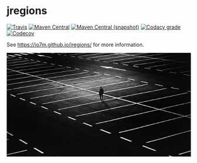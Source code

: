 jregions
===

[![Travis](https://img.shields.io/travis/io7m/jregions.png?style=flat-square)](https://travis-ci.org/io7m/jregions)
[![Maven Central](https://img.shields.io/maven-central/v/com.io7m.jregions/com.io7m.jregions.png?style=flat-square)](http://search.maven.org/#search%7Cga%7C1%7Cg%3A%22com.io7m.jregions%22)
[![Maven Central (snapshot)](https://img.shields.io/nexus/s/https/oss.sonatype.org/com.io7m.jregions/com.io7m.jregions.svg?style=flat-square)](https://oss.sonatype.org/content/repositories/snapshots/com/io7m/jregions/)
[![Codacy grade](https://img.shields.io/codacy/grade/1de22b4dc8fc4d37a0cf01484df3bfff.png?style=flat-square)](https://www.codacy.com/app/github_79/jregions)
[![Codecov](https://img.shields.io/codecov/c/github/io7m/jregions.png?style=flat-square)](https://codecov.io/gh/io7m/jregions)

See https://io7m.github.io/jregions/ for more information.

![jregions](./src/site/resources/jregions.jpg?raw=true)
